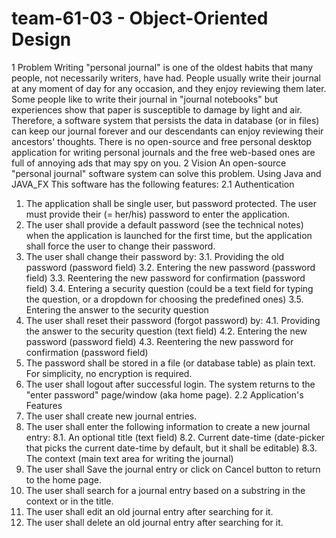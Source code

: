 # team-61-03 - Object-Oriented Design

1 Problem
Writing "personal journal" is one of the oldest habits that many people, not necessarily writers, have had.
People usually write their journal at any moment of day for any occasion, and they enjoy reviewing them later.
Some people like to write their journal in "journal notebooks" but experiences show that paper is susceptible to damage by light and air.
Therefore, a software system that persists the data in database (or in files) can keep our journal forever and our descendants can enjoy reviewing their ancestors' thoughts.
There is no open-source and free personal desktop application for writing personal journals and the free web-based ones are full of annoying ads that may spy on you.
2 Vision
An open-source "personal journal" software system can solve this problem. Using Java and JAVA_FX
This software has the following features:
2.1 Authentication
1. The application shall be single user, but password protected. The user must provide their (= her/his) password to enter the application.
2. The user shall provide a default password (see the technical notes) when the application is launched for the first time, but the application shall force the user to change their password.
3. The user shall change their password by:
3.1. Providing the old password (password field)
3.2. Entering the new password (password field)
3.3. Reentering the new password for confirmation (password field)
3.4. Entering a security question (could be a text field for typing the question, or a dropdown for choosing the predefined ones)
3.5. Entering the answer to the security question
4. The user shall reset their password (forgot password) by:
4.1. Providing the answer to the security question (text field)
4.2. Entering the new password (password field)
4.3. Reentering the new password for confirmation (password field)
5. The password shall be stored in a file (or database table) as plain text. For simplicity, no encryption is required.
6. The user shall logout after successful login. The system returns to the "enter password" page/window (aka home page).
2.2 Application's Features
7. The user shall create new journal entries.
8. The user shall enter the following information to create a new journal entry:
8.1. An optional title (text field)
8.2. Current date-time (date-picker that picks the current date-time by default, but it shall be editable)
8.3. The context (main text area for writing the journal)
9. The user shall Save the journal entry or click on Cancel button to return to the home page.
10. The user shall search for a journal entry based on a substring in the context or in the title.
11. The user shall edit an old journal entry after searching for it.
12. The user shall delete an old journal entry after searching for it.

